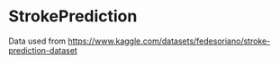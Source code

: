 # StrokePrediction

Data used from https://www.kaggle.com/datasets/fedesoriano/stroke-prediction-dataset
